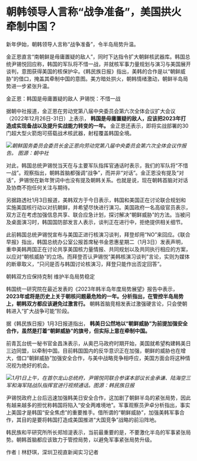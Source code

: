 # 朝韩领导人言称“战争准备”，美国拱火牵制中国？

新年伊始，朝韩领导人言称“战争准备”，令半岛局势升温。

金正恩直言“南朝鲜是毋庸置疑的敌人”，同时下达指令扩大朝鲜核武器库。韩国总统尹锡悦回应称，韩国的军队将不惜一战，并就核军事力量规划与演习与美国展开谈判，意图获得美国的核保护伞。《韩民族日报》指出，美韩的合作是以“朝鲜威胁”的借口，掩盖其牵制中国的意图。美方暗处拱火，朝韩情绪激动，朝鲜半岛局势进一步紧张升温。

金正恩：韩国是毋庸置疑的敌人 尹锡悦：不惜一战

据朝中社报道，金正恩在劳动党第八届中央委员会第六次全体会议扩大会议（2022年12月26日-31日）上表示，
**韩国是毋庸置疑的敌人，应该把2023年打造成实现备战以及提升实战能力转变的一年。**
金正恩还表示，即将实战部署的30门超大型火箭炮可搭载战术核武器，射程覆盖韩国全境。

![](https://inews.gtimg.com/newsapp_bt/0/15591725544/1000)_朝鲜国务委员会委员长金正恩向劳动党第八届中央委员会第六次全体会议作报告。
图源：朝中社_

对此，韩国总统尹锡悦当天在与主要军队指挥官通话时表示，我们的军队将“不惜一战”。观察指出，朝韩首脑都强调“战争”，而并非“对话”。金正恩没有提及“对话”，尹锡悦在新年贺词中也没有提及朝韩关系。也就是说，现在朝韩首脑对对话及协商不抱任何关注与期待。

另据路透社1月3日报道，美韩双方于今日表示，韩国和美国正在讨论联合规划和实施美国核行动以对抗朝鲜，并希望尽快进行演习。美国政府一名高级官员表示，双方正在考虑加强信息共享、联合应急计划，探讨解决“朝鲜威胁”的方法。当被问及桌面演习时，韩国国防部发言人表示，谈判正在进行中，拒绝提供相关细节。

此前韩国总统尹锡悦宣布与美国正进行核演习谈判，拜登却用“NO”来回应。《联合早报》指出，韩国总统办公室公报首席秘书金恩惠星期二（1月3日）发表声明，重申美韩两国正在讨论共享美国核力量情报、共同规划以及共同执行相应的方案，以应对“朝核威胁”的立场。而拜登否认尹锡悦“美韩核演习谈判”言论，实则为媒体的断章取义，“只问是否与韩国讨论核演习，拜登只能作出否定回答”。

朝韩双方应保持克制 维护半岛局势稳定

韩国统一研究院在最近发表的《2023年韩半岛年度局势展望》报告中表示，
**2023年或将是历史上关于朝核问题最危险的一年。分析指出，在管控半岛局势上，朝韩双方都应该避免过激言行。**
朝韩首脑竞相发表过激强硬言论，只会使朝韩进入“扩大战争可能”阶段。

据《韩民族日报》1月3日报道指出， **韩美日公然地以“朝鲜威胁”为前提加强安全合作，虽然是打着“朝鲜威胁”的旗号，但实际上意在牵制中国。**

前青瓦台统一秘书官金昌洙表示，从奥巴马政府时期开始，美国就希望构建韩美日三边同盟，以牵制中国。目前韩国国内的反华意识正在加强，朝鲜的威胁也在增大，借口“朝鲜威胁”加强安全合作，与美中战略竞争相呼应，美国方面会将这种情况视为绝好的机会。

![](https://inews.gtimg.com/newsapp_bt/0/15591725551/1000)_1月1日上午，在首尔龙山总统府，尹锡悦同联合参谋本部议长金承谦、陆海空三军和海军陆战队指挥官进行视频通话。图源：韩民族日报_

尹锡悦政府上台后迅速加强韩美日安全合作，这加剧了朝鲜半岛的紧张局势，因此有越来越多的担忧称韩国将陷入“安全两难境地”。军事观察员尹卓分析指出，事实上美国才是韩国“安全焦虑”的重要推手。借所谓的“朝鲜威胁”，加强美韩军事合作，其目的是要将韩国打造成美国推进“大国竞争”战略的前沿阵地。

韩民族和平研究所所长郑旭湜表示，当前最重要的是，不要激化半岛的军事紧张局势。朝韩首脑都应该致力于管控局势，以避免军事紧张局势升级。

作者丨林舒琪，深圳卫视直新闻实习记者

